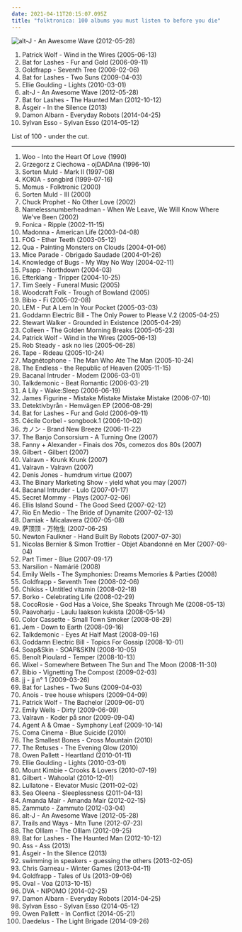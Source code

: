 ```yaml
---
date: 2021-04-11T20:15:07.095Z
title: "folktronica: 100 albums you must listen to before you die"
---
```

![alt-J - An Awesome Wave (2012-05-28)](http://coverartarchive.org/release/9421c67a-9e28-4e75-bc20-c1424c7510ea/17153963887-500.jpg "alt-J - An Awesome Wave (2012-05-28)")
<ol class="albums">
<li data-cover="https://via.placeholder.com/450" data-tags="indie, singer-songwriter, british" role="button">Patrick Wolf - Wind in the Wires (2005-06-13)</li>
<li data-cover="https://img.discogs.com/e8j4hzjnmOYuCeJKF02RrN_5_YY=/fit-in/600x594/filters:strip_icc():format(jpeg):mode_rgb():quality(90)/discogs-images/R-1054660-1198425678.jpeg.jpg" data-tags="indie, female vocalists" role="button">Bat for Lashes - Fur and Gold (2006-09-11)</li>
<li data-cover="https://img.discogs.com/73mAPAbvKt1kGGKSDvi5DG3ow9k=/fit-in/600x595/filters:strip_icc():format(jpeg):mode_rgb():quality(90)/discogs-images/R-7625635-1445709296-7336.jpeg.jpg" data-tags="female vocalists, downtempo, trip-hop" role="button">Goldfrapp - Seventh Tree (2008-02-06)</li>
<li data-cover="http://coverartarchive.org/release/1589c9ec-b9d8-30e6-8f0c-57dd7c52ec35/8202001315-500.jpg" data-tags="alternative, atmospheric" role="button">Bat for Lashes - Two Suns (2009-04-03)</li>
<li data-cover="https://img.discogs.com/lfkUaWhOa-mKkA4XsUjtxeJkep0=/fit-in/600x600/filters:strip_icc():format(jpeg):mode_rgb():quality(90)/discogs-images/R-2259545-1290695051.jpeg.jpg" data-tags="pop" role="button">Ellie Goulding - Lights (2010-03-01)</li>
<li data-cover="http://coverartarchive.org/release/9421c67a-9e28-4e75-bc20-c1424c7510ea/17153963887-500.jpg" data-tags="indie" role="button">alt-J - An Awesome Wave (2012-05-28)</li>
<li data-cover="http://coverartarchive.org/release/138edfef-da8d-4992-a93b-d41ac314e93c/7732754501-500.jpg" data-tags="dream pop, alternative" role="button">Bat for Lashes - The Haunted Man (2012-10-12)</li>
<li data-cover="http://coverartarchive.org/release/bb16fa21-7d1f-403b-9881-ebcc8296d19c/5700848143-500.jpg" data-tags="folk, singer-songwriter, soft rock, folktronica, alternative pop, pop/rock" role="button">Ásgeir - In the Silence (2013)</li>
<li data-cover="https://img.discogs.com/aH-EXZ6G_eOp-whSGmUGn4nuuzE=/fit-in/598x600/filters:strip_icc():format(jpeg):mode_rgb():quality(90)/discogs-images/R-5425859-1393250079-6492.jpeg.jpg" data-tags="electronic, folktronica" role="button">Damon Albarn - Everyday Robots (2014-04-25)</li>
<li data-cover="http://coverartarchive.org/release/77fe735b-a0ce-4f69-8825-866795db205a/10503497516-500.jpg" data-tags="electronic, electropop, indie, alternative, experimental, indie pop, folktronica, 2010s" role="button">Sylvan Esso - Sylvan Esso (2014-05-12)</li>
</ol>
List of 100 - under the cut.
<!-- more -->

_________________

<ol class="albums">
<li data-cover="http://coverartarchive.org/release/530857f6-341e-4dd0-83e8-4c53bea9880f/26987481904-500.jpg" data-tags="chill, ambient, ambient pop, new age, folktronica, psychedelic folk, avant-folk" role="button">
Woo - Into the Heart Of Love (1990)
</li>
<li data-cover="https://img.discogs.com/bhSRYOGq706xF1WluT1FUUpaXws=/fit-in/500x500/filters:strip_icc():format(jpeg):mode_rgb():quality(90)/discogs-images/R-7890609-1451044601-7572.jpeg.jpg" data-tags="polish" role="button">
Grzegorz z Ciechowa - ojDADAna (1996-10)
</li>
<li data-cover="https://img.discogs.com/IJ8NbDnNqMyVbYZy8thqXo_ID4U=/fit-in/600x597/filters:strip_icc():format(jpeg):mode_rgb():quality(90)/discogs-images/R-248182-1270896492.jpeg.jpg" data-tags="contemporary folk, folktronica, 90's, mycds, sinnet, folkemusik, cds i own and have yet to hear" role="button">
Sorten Muld - Mark II (1997-08)
</li>
<li data-cover="http://coverartarchive.org/release/cd9b2fd9-d67a-4c3b-a405-89252fbe16d9/21496136995-500.jpg" data-tags="ethereal" role="button">
KOKIA - songbird (1999-07-16)
</li>
<li data-cover="https://img.discogs.com/igAaIV28CJwbp808Bhyh-Zl3E_Y=/fit-in/300x270/filters:strip_icc():format(jpeg):mode_rgb():quality(90)/discogs-images/R-397000-1107909155.jpg.jpg" data-tags="folktronica, folktronic" role="button">
Momus - Folktronic (2000)
</li>
<li data-cover="http://coverartarchive.org/release/5b44657a-b0d1-4f99-97a3-3f53665e8da0/12596134090-500.jpg" data-tags="electronic, contemporary folk, folktronica, danish, nordic ethno grooves" role="button">
Sorten Muld - III (2000)
</li>
<li data-cover="https://img.discogs.com/euOxpe1gP6-j9QfoVBGMiRt1csg=/fit-in/476x476/filters:strip_icc():format(jpeg):mode_rgb():quality(90)/discogs-images/R-2505002-1287673112.jpeg.jpg" data-tags="alternative, trip hop, folktronica" role="button">
Chuck Prophet - No Other Love (2002)
</li>
<li data-cover="https://img.discogs.com/leUu1i2SDXU8XChlK2eKcjw1Gd4=/fit-in/600x597/filters:strip_icc():format(jpeg):mode_rgb():quality(90)/discogs-images/R-2919853-1614443975-4015.jpeg.jpg" data-tags="folktronica" role="button">
Namelessnumberheadman - When We Leave, We Will Know Where We've Been (2002)
</li>
<li data-cover="https://img.discogs.com/CHa9Pu3E_Rzm9XckY1necESOmz8=/fit-in/250x250/filters:strip_icc():format(jpeg):mode_rgb():quality(90)/discogs-images/R-131244-1109694247.jpg.jpg" data-tags="electronic" role="button">
Fonica - Ripple (2002-11-15)
</li>
<li data-cover="https://img.discogs.com/Qgq0-RXzpPn9DJTZtg1P23gUWlU=/fit-in/600x606/filters:strip_icc():format(jpeg):mode_rgb():quality(90)/discogs-images/R-3782966-1510138621-5071.jpeg.jpg" data-tags="pop" role="button">
Madonna - American Life (2003-04-08)
</li>
<li data-cover="http://coverartarchive.org/release/f762f5a8-df9b-4f68-909e-7bd8d3a9d660/24248998962-500.jpg" data-tags="ninja tune, folktronica, 00s, excellent albums, pro sun and no fear, dork folk" role="button">
FOG - Ether Teeth (2003-05-12)
</li>
<li data-cover="https://img.discogs.com/rfhTvyuqEuaR_lKNfDz4nbhUJYw=/fit-in/600x597/filters:strip_icc():format(jpeg):mode_rgb():quality(90)/discogs-images/R-293536-1393577017-8306.jpeg.jpg" data-tags="electronica, ambient, melodic, folktronica, australia, to and fro, adelaide, mush, headz, surgery records" role="button">
Qua - Painting Monsters on Clouds (2004-01-06)
</li>
<li data-cover="http://coverartarchive.org/release/5e1d0431-64dd-4e59-85c9-bdc0e311dcb7/4506037751-500.jpg" data-tags="electronica, post-rock" role="button">
Mice Parade - Obrigado Saudade (2004-01-26)
</li>
<li data-cover="https://img.discogs.com/3zeqOjNHbbmQeHesYsKV6PkkJK4=/fit-in/582x572/filters:strip_icc():format(jpeg):mode_rgb():quality(90)/discogs-images/R-229511-1155605254.jpeg.jpg" data-tags="noise, electronica, ambient, experimental, acoustic, bristol, drone" role="button">
Knowledge of Bugs - My Way No Way (2004-02-11)
</li>
<li data-cover="https://img.discogs.com/QgoPiIlztL55ZLbHvrJ1fWeMRN8=/fit-in/328x334/filters:strip_icc():format(jpeg):mode_rgb():quality(90)/discogs-images/R-747299-1154688869.jpeg.jpg" data-tags="experimental, folktronica" role="button">
Psapp - Northdown (2004-03)
</li>
<li data-cover="https://img.discogs.com/vDrhdpiSCQOv2B2i_eL7O77oHPg=/fit-in/500x446/filters:strip_icc():format(jpeg):mode_rgb():quality(90)/discogs-images/R-339667-1321456005.jpeg.jpg" data-tags="post-rock, electronic" role="button">
Efterklang - Tripper (2004-10-25)
</li>
<li data-cover="https://img.discogs.com/cuxT9-9cHlmoLVJahA4pLNeNzTs=/fit-in/600x536/filters:strip_icc():format(jpeg):mode_rgb():quality(90)/discogs-images/R-1624597-1244966074.jpeg.jpg" data-tags="folktronica" role="button">
Tim Seely - Funeral Music (2005)
</li>
<li data-cover="https://img.discogs.com/wLpzNnyfKimTAyI-87XoRbp8uxQ=/fit-in/576x576/filters:strip_icc():format(jpeg):mode_rgb():quality(90)/discogs-images/R-599845-1136909635.jpeg.jpg" data-tags="folk, folktronica" role="button">
Woodcraft Folk - Trough of Bowland (2005)
</li>
<li data-cover="https://img.discogs.com/yNvsniMph3_kuHvNc7igAJYFgq8=/fit-in/600x600/filters:strip_icc():format(jpeg):mode_rgb():quality(90)/discogs-images/R-389586-1185455040.jpeg.jpg" data-tags="ambient" role="button">
Bibio - Fi (2005-02-08)
</li>
<li data-cover="https://img.discogs.com/t1O91Nq4zuciJw_aMtH6UMz4-c8=/fit-in/600x600/filters:strip_icc():format(jpeg):mode_rgb():quality(90)/discogs-images/R-7572575-1444312657-2925.jpeg.jpg" data-tags="electronica" role="button">
LEM - Put A Lem In Your Pocket (2005-03-03)
</li>
<li data-cover="https://img.discogs.com/HkKaVGkv6INlr0eBv-tjwRxfNUw=/fit-in/170x138/filters:strip_icc():format(jpeg):mode_rgb():quality(90)/discogs-images/R-874049-1167931856.jpeg.jpg" data-tags="soundtrack, electronic, electronica, indie, ambient, mellow, folktronica, post rock, folktronic" role="button">
Goddamn Electric Bill - The Only Power to Please V.2 (2005-04-25)
</li>
<li data-cover="https://img.discogs.com/YU8LgU07Lsjnt2QoXyi-ZiDEmwc=/fit-in/600x597/filters:strip_icc():format(jpeg):mode_rgb():quality(90)/discogs-images/R-434864-1609609280-2016.jpeg.jpg" data-tags="electronic, electronica, ambient, experimental, downtempo, folktronica" role="button">
Stewart Walker - Grounded in Existence (2005-04-29)
</li>
<li data-cover="http://coverartarchive.org/release/1fea8701-af43-403c-b1ad-7b38ac9ed054/23085815141-500.jpg" data-tags="ambient, experimental" role="button">
Colleen - The Golden Morning Breaks (2005-05-23)
</li>
<li data-cover="https://via.placeholder.com/450" data-tags="indie, singer-songwriter, british" role="button">
Patrick Wolf - Wind in the Wires (2005-06-13)
</li>
<li data-cover="http://coverartarchive.org/release/12d1957b-bdd1-41a6-9fcb-bae466931de9/6442137176-500.jpg" data-tags="hip-hop, electronic, experimental, funk, avant-garde, folktronica, 00s, electronic music, sound collage, sampledelic, free albums, glitchtronica, 12rec, spapkatosh" role="button">
Rob Steady - ask no lies (2005-06-28)
</li>
<li data-cover="https://img.discogs.com/ojBj8tNf2UXJPGb87gBHvZ3bWL0=/fit-in/594x600/filters:strip_icc():format(jpeg):mode_rgb():quality(90)/discogs-images/R-540512-1363821648-8738.jpeg.jpg" data-tags="guitar" role="button">
Tape - Rideau (2005-10-24)
</li>
<li data-cover="https://img.discogs.com/v56umtxzGgRrapRtXhCWMraVJAE=/fit-in/500x442/filters:strip_icc():format(jpeg):mode_rgb():quality(90)/discogs-images/R-559544-1267556588.jpeg.jpg" data-tags="electronic, folktronica" role="button">
Magnétophone - The Man Who Ate The Man (2005-10-24)
</li>
<li data-cover="https://img.discogs.com/wWcolyaKSP_acNbyKC2yGvC2rNc=/fit-in/304x300/filters:strip_icc():format(jpeg):mode_rgb():quality(90)/discogs-images/R-4893974-1378696268-5809.jpeg.jpg" data-tags="folktronica" role="button">
The Endless - the Republic of Heaven (2005-11-15)
</li>
<li data-cover="http://coverartarchive.org/release/b62eff99-85ba-4a4d-85e5-53b3e649f5ea/1360708747-500.jpg" data-tags="indietronica, folktronica" role="button">
Bacanal Intruder - Modem (2006-03-01)
</li>
<li data-cover="http://coverartarchive.org/release/aec1a8d2-faa7-4e40-8946-72d0ea36d356/21898218699-500.jpg" data-tags="instrumental" role="button">
Talkdemonic - Beat Romantic (2006-03-21)
</li>
<li data-cover="https://img.discogs.com/DeXL8nGKWMN0MjGcIcx4d3V01GA=/fit-in/500x500/filters:strip_icc():format(jpeg):mode_rgb():quality(90)/discogs-images/R-739624-1153840015.jpeg.jpg" data-tags="electronic" role="button">
A Lily - Wake:Sleep (2006-06-19)
</li>
<li data-cover="http://coverartarchive.org/release/8fdccabf-6e59-49ee-b9b7-6d2da001910a/3800337145-500.jpg" data-tags="electronic" role="button">
James Figurine - Mistake Mistake Mistake Mistake (2006-07-10)
</li>
<li data-cover="http://coverartarchive.org/release/0b868d62-ce01-40b8-8157-475b6ebe5f98/4079098625-500.jpg" data-tags="indie, folktronica" role="button">
Detektivbyrån - Hemvägen EP (2006-08-29)
</li>
<li data-cover="https://img.discogs.com/e8j4hzjnmOYuCeJKF02RrN_5_YY=/fit-in/600x594/filters:strip_icc():format(jpeg):mode_rgb():quality(90)/discogs-images/R-1054660-1198425678.jpeg.jpg" data-tags="indie, female vocalists" role="button">
Bat for Lashes - Fur and Gold (2006-09-11)
</li>
<li data-cover="http://coverartarchive.org/release/36280c20-3d0d-489a-8953-93c18c78aa56/28268391632-500.jpg" data-tags="soundtrack, female fronted metal, metal, chillout, classical, vocal, classic, folk, ambient, post-rock, easy listening, choral, world, ambient pop, gothic, new age, dreamy, orchestral, atmospheric, dream pop, diva, mellow, evanescence, composer, synthpop, ethereal, folktronica, gothic metal, darkwave, soft pop, world fusion, disney, healing, fantasy, enya, heavenly voices, neoclassical, lana del rey, avant-pop, nightwish, magical, score, celtic pop, dreamwave, soprano, classical crossover, loreena mckennitt, kanon, within temptation, atmospheric pop, celine dion, vocal pop, gothic pop, musique classique, amazing vocals, popera, japanese folk, talent, eclectic dreaming, great vocals, loreena, medieval pop, tarja turunen, tarja, neoclassical darkwave, japanese new age, fantasy music, kokia, hino, indie classical, dark classical, prikosnovenie, better light a candle, j-classical, this is what dreams are made of, female fronted gothic metal, asian folk, world folk, pop opera, japanese female vocal, j-folk, divas international, world classical, akiko shikata, musica leggera, j-darkwave, japanese darkwave, j-gothic, mondovision, neoclassical pop, dream classical, disney pop, disney princess, japanese chillout" role="button">
Cécile Corbel - songbook.1 (2006-10-02)
</li>
<li data-cover="https://img.discogs.com/wQ8bK-rB-FZPV5xCbRjd_CZFdEI=/fit-in/600x600/filters:strip_icc():format(jpeg):mode_rgb():quality(90)/discogs-images/R-15084000-1586475346-8783.jpeg.jpg" data-tags="soundtrack, chillout, classical, vocal, classic, ambient, post-rock, choral, world, ambient pop, gothic, new age, dreamy, orchestral, atmospheric, dream pop, diva, mellow, composer, synthpop, ethereal, folktronica, darkwave, soft pop, world fusion, healing, fantasy, enya, heavenly voices, neoclassical, avant-pop, score, celtic pop, dreamwave, soprano, classical crossover, loreena mckennitt, kanon, atmospheric pop, celine dion, vocal pop, gothic pop, musique classique, amazing vocals, popera, eclectic dreaming, great vocals, loreena, medieval pop, tarja turunen, tarja, neoclassical darkwave, japanese new age, fantasy music, hino, indie classical, dark classical, j-classical, this is what dreams are made of, pop opera, divas international, world classical, akiko shikata, musica leggera, j-darkwave, japanese darkwave, j-gothic, mondovision, neoclassical pop, dream classical, japanese chillout, classical divas, j-ethereal, j-chillout, 2016 releases" role="button">
カノン - Brand New Breeze (2006-11-22)
</li>
<li data-cover="https://img.discogs.com/aafFur7atbB1w3S8p00yHBeZVNM=/fit-in/600x600/filters:strip_icc():format(jpeg):mode_rgb():quality(90)/discogs-images/R-1270892-1205286522.jpeg.jpg" data-tags="folktronica" role="button">
The Banjo Consorsium - A Turning One (2007)
</li>
<li data-cover="https://img.discogs.com/JhI1_Br9838uI7jb83l_8Cjc4ww=/fit-in/200x200/filters:strip_icc():format(jpeg):mode_rgb():quality(90)/discogs-images/R-9186602-1476294987-7319.jpeg.jpg" data-tags="galician, galicia, galiza" role="button">
Fanny + Alexander - Finais dos 70s, comezos dos 80s (2007)
</li>
<li data-cover="https://img.discogs.com/3XxULGhd2gJ7IxY5izfy-bESx0Q=/fit-in/600x606/filters:strip_icc():format(jpeg):mode_rgb():quality(90)/discogs-images/R-8912432-1471338399-4789.mpo.jpg" data-tags="british, alternative, eclectic, gilbert linley, pop" role="button">
Gilbert - Gilbert (2007)
</li>
<li data-cover="http://coverartarchive.org/release/72bc836e-f45e-49bd-893b-43eeab861b90/7508123529-500.jpg" data-tags="contemporary folk, folktronica, s: ambient, s: nordic folk music" role="button">
Valravn - Krunk Krunk (2007)
</li>
<li data-cover="http://coverartarchive.org/release/b70f9ddd-19f5-4102-a6c2-abf042b74841/3168135402-500.jpg" data-tags="nordic ethno grooves" role="button">
Valravn - Valravn (2007)
</li>
<li data-cover="https://img.discogs.com/UeCONAjGBEHxtwGj9HKKwHYyRAw=/fit-in/510x510/filters:strip_icc():format(jpeg):mode_rgb():quality(90)/discogs-images/R-1120322-1195676790.jpeg.jpg" data-tags="folk, alternative, acoustic" role="button">
Denis Jones - humdrum virtue (2007)
</li>
<li data-cover="https://img.discogs.com/pMzmJYFfEXyvWH8lThJ4czlICSw=/fit-in/600x582/filters:strip_icc():format(jpeg):mode_rgb():quality(90)/discogs-images/R-14167533-1569108759-4584.jpeg.jpg" data-tags="noise, folktronica, new weird america" role="button">
The Binary Marketing Show - yield what you may (2007)
</li>
<li data-cover="https://img.discogs.com/mq4DkIY7v2FdVEVc9iZgnShlj6M=/fit-in/395x353/filters:strip_icc():format(jpeg):mode_rgb():quality(90)/discogs-images/R-873765-1167905285.jpeg.jpg" data-tags="happy, melodic, glitch, folktronica, netlabel, found sounds, netlabel artist" role="button">
Bacanal Intruder - Lulo (2007-01-17)
</li>
<li data-cover="https://img.discogs.com/ea1ez2k_XBGEkE-MI51AkIzS9SY=/fit-in/600x557/filters:strip_icc():format(jpeg):mode_rgb():quality(90)/discogs-images/R-1229944-1202295742.jpeg.jpg" data-tags="glitch, folktronica, full album preview, mein quitschiger leiherkasten" role="button">
Secret Mommy - Plays (2007-02-06)
</li>
<li data-cover="https://img.discogs.com/3CukCXZb0faX_qxMlGip6YAL0to=/fit-in/600x600/filters:strip_icc():format(jpeg):mode_rgb():quality(90)/discogs-images/R-930850-1175427893.jpeg.jpg" data-tags="folktronica" role="button">
Ellis Island Sound - The Good Seed (2007-02-12)
</li>
<li data-cover="https://img.discogs.com/AmSUIlWlBwms-IZYvX-nmoh788o=/fit-in/600x584/filters:strip_icc():format(jpeg):mode_rgb():quality(90)/discogs-images/R-934801-1340950615-3272.jpeg.jpg" data-tags="folk" role="button">
Rio En Medio - The Bride of Dynamite (2007-02-13)
</li>
<li data-cover="https://img.discogs.com/LNUeIOwEI23ab53OD2RZ96Jn5t0=/fit-in/600x600/filters:strip_icc():format(jpeg):mode_rgb():quality(90)/discogs-images/R-994435-1257652853.jpeg.jpg" data-tags="post-rock" role="button">
Damiak - Micalavera (2007-05-08)
</li>
<li data-cover="http://coverartarchive.org/release/6742744a-f1d1-445d-a08b-5241b7c7fce4/12867158495-500.jpg" data-tags="folktronica, chinese, tibetan, sanskrit" role="button">
萨顶顶 - 万物生 (2007-06-25)
</li>
<li data-cover="http://coverartarchive.org/release/eb09be91-a6c4-44f0-80a9-196c6a3372d8/21084805447-500.jpg" data-tags="british, somgwriters" role="button">
Newton Faulkner - Hand Built By Robots (2007-07-30)
</li>
<li data-cover="http://coverartarchive.org/release/39bb5fd6-a538-4235-aca9-17fe9ce3070a/1279286488-500.jpg" data-tags="field recording, folktronica, 00s, psych-folk, musique concrete, post-folk, raga folk, art pop, drone folk, organic electronica, dream folk, new weird canada, art folk, glitch-folk, 12rec." role="button">
Nicolas Bernier & Simon Trottier - Objet Abandonné en Mer (2007-09-04)
</li>
<li data-cover="https://img.discogs.com/MdUS463xtQ4Q6YNgB92tN0WWtrk=/fit-in/599x599/filters:strip_icc():format(jpeg):mode_rgb():quality(90)/discogs-images/R-1107914-1319506688.jpeg.jpg" data-tags="folktronica" role="button">
Part Timer - Blue (2007-09-17)
</li>
<li data-cover="https://img.discogs.com/p7NoU8uHMBWzqDzEVFc434UGxD4=/fit-in/600x536/filters:strip_icc():format(jpeg):mode_rgb():quality(90)/discogs-images/R-1289285-1207333830.jpeg.jpg" data-tags="darkwave, neofolk, fantasy, ethereal, neoclassical" role="button">
Narsilion - Namárië (2008)
</li>
<li data-cover="http://coverartarchive.org/release/bcb103ed-1dc1-4679-ad43-ea23b77a2264/7081619659-500.jpg" data-tags="classical, singer-songwriter, easy listening, folktronica, lost, richard, bananas, bats, miscellaneous, alt, rich, shady, special, must-listen, baroque folk, grady, zap, partial, dick, xian, missionary, shady grady, finis, deek, kolob, planet kolob, deek deek, deek deek deek, finis dake, ploppy, hie to kolob, this is something you can listen to, missionaries, sometimes auditory, jibby, finis jennings dake" role="button">
Emily Wells - The Symphonies: Dreams Memories & Parties (2008)
</li>
<li data-cover="https://img.discogs.com/73mAPAbvKt1kGGKSDvi5DG3ow9k=/fit-in/600x595/filters:strip_icc():format(jpeg):mode_rgb():quality(90)/discogs-images/R-7625635-1445709296-7336.jpeg.jpg" data-tags="female vocalists, downtempo, trip-hop" role="button">
Goldfrapp - Seventh Tree (2008-02-06)
</li>
<li data-cover="http://coverartarchive.org/release/512bab90-386e-48a0-9aba-d77e03c3c858/1397016092-500.jpg" data-tags="folktronica" role="button">
Chikiss - Untitled vitamin (2008-02-18)
</li>
<li data-cover="https://img.discogs.com/MZSoBok1MtaL17HflbjBSO-jn8o=/fit-in/288x260/filters:strip_icc():format(jpeg):mode_rgb():quality(90)/discogs-images/R-1370955-1213725532.jpeg.jpg" data-tags="folktronica, music to fall asleep to" role="button">
Borko - Celebrating Life (2008-02-29)
</li>
<li data-cover="http://coverartarchive.org/release/054079dd-1201-4cf4-b1c1-4033e6f659a0/23905162566-500.jpg" data-tags="dream pop, folktronica, pon pon" role="button">
CocoRosie - God Has a Voice, She Speaks Through Me (2008-05-13)
</li>
<li data-cover="http://coverartarchive.org/release/54f64e7e-b8a9-4b53-86ef-8979d4a5b7c4/25131017315-500.jpg" data-tags="finnish" role="button">
Paavoharju - Laulu laakson kukista (2008-05-14)
</li>
<li data-cover="https://img.discogs.com/7Ed5nFW4DoOgLXhxuLmJVsVP1jE=/fit-in/553x556/filters:strip_icc():format(jpeg):mode_rgb():quality(90)/discogs-images/R-1441744-1219994915.jpeg.jpg" data-tags="folktronica" role="button">
Color Cassette - Small Town Smoker (2008-08-29)
</li>
<li data-cover="http://coverartarchive.org/release/84ebfb84-ef67-429a-abcf-ed356cf1f9bb/17209999101-500.jpg" data-tags="female vocalists, jem" role="button">
Jem - Down to Earth (2008-09-16)
</li>
<li data-cover="https://img.discogs.com/zpyGHaTsZhnaYhhxCWq38HvsCWk=/fit-in/432x432/filters:strip_icc():format(jpeg):mode_rgb():quality(90)/discogs-images/R-1643614-1234124658.jpeg.jpg" data-tags="folktronica, body parts" role="button">
Talkdemonic - Eyes At Half Mast (2008-09-16)
</li>
<li data-cover="https://img.discogs.com/ILIklfRFrfFCIbgiiShBiqwjXso=/fit-in/170x153/filters:strip_icc():format(jpeg):mode_rgb():quality(90)/discogs-images/R-1834978-1261445711.jpeg.jpg" data-tags="chillout, electronic, ambient, folktronica, like it, have a look, keep listening" role="button">
Goddamn Electric Bill - Topics For Gossip (2008-10-01)
</li>
<li data-cover="http://coverartarchive.org/release/87ba3797-98da-36f6-a96d-73e6e941b9eb/21104474215-500.jpg" data-tags="ambient, dream pop, folktronica, 00s, neoclassical, these songs should have been on the album" role="button">
Soap&Skin - SOAP&SKIN (2008-10-05)
</li>
<li data-cover="https://img.discogs.com/IxCmUx95C2kByHck-fyZ-6_bRow=/fit-in/600x547/filters:strip_icc():format(jpeg):mode_rgb():quality(90)/discogs-images/R-1502367-1363381141-8298.jpeg.jpg" data-tags="kranky" role="button">
Benoît Pioulard - Temper (2008-10-13)
</li>
<li data-cover="http://coverartarchive.org/release/32e03f30-ec0a-45da-8406-b4188d652dd9/7454798872-500.jpg" data-tags="folktronica, alben" role="button">
Wixel - Somewhere Between The Sun and The Moon (2008-11-30)
</li>
<li data-cover="http://coverartarchive.org/release/f414d3cc-c6f3-44bc-8e43-cef73f289d3c/4645189125-500.jpg" data-tags="folktronica" role="button">
Bibio - Vignetting The Compost (2009-02-03)
</li>
<li data-cover="https://img.discogs.com/46dad272331b770e45c28eea695bf30f59a15b86/images/spacer.gif" data-tags="chillout, indie, swedish, dreamy, dream pop, folktronica, relaxing, emusic, balearic beat" role="button">
jj - jj n° 1 (2009-03-26)
</li>
<li data-cover="http://coverartarchive.org/release/1589c9ec-b9d8-30e6-8f0c-57dd7c52ec35/8202001315-500.jpg" data-tags="alternative, atmospheric" role="button">
Bat for Lashes - Two Suns (2009-04-03)
</li>
<li data-cover="https://img.discogs.com/EOTRkHWTYaZAhESub2kve0z5T0Y=/fit-in/400x400/filters:strip_icc():format(jpeg):mode_rgb():quality(90)/discogs-images/R-1812005-1252942704.jpeg.jpg" data-tags="indie, indie pop, chamber pop, indietronica, germany, folktronica, german, netlabel, creative commons, free music, music to melt to, weblabel, netaudio, bedroom pop, good streamable albums, organic electronica, free albums, bedroom music, german underground, free streamable albums, aerotone, another tag with no name, cagy, art-indie" role="button">
Anois - tree house whispers (2009-04-09)
</li>
<li data-cover="http://coverartarchive.org/release/4f8f41d4-895d-488d-95d0-7daec079bcd1/21698152605-500.jpg" data-tags="indie, alternative, folk, epic, fucking epic" role="button">
Patrick Wolf - The Bachelor (2009-06-01)
</li>
<li data-cover="https://img.discogs.com/ktsyLPnCfdcak4jqgLKQf3NCoHc=/fit-in/600x600/filters:strip_icc():format(jpeg):mode_rgb():quality(90)/discogs-images/R-5752320-1401673495-2268.jpeg.jpg" data-tags="folktronica" role="button">
Emily Wells - Dirty (2009-06-09)
</li>
<li data-cover="http://coverartarchive.org/release/fd1d3a84-3600-49cd-b1d7-ccd4d10c58af/3168123217-500.jpg" data-tags="ethereal, folktronica" role="button">
Valravn - Koder på snor (2009-09-04)
</li>
<li data-cover="https://via.placeholder.com/450" data-tags="electronic, indie, folk, folktronica" role="button">
Agent A & Omae - Symphony Leaf (2009-10-14)
</li>
<li data-cover="http://coverartarchive.org/release/4fb4f073-94e0-4f6b-bcd2-8b9a48dafdbb/12165987773-500.jpg" data-tags="indie pop" role="button">
Coma Cinema - Blue Suicide (2010)
</li>
<li data-cover="https://via.placeholder.com/450" data-tags="ambient, indie pop, female vocalists, solo, dreamy, germany, laptop folk, folktronica, cologne, german, melancholic, europe, electrofolk, 10s, creative commons, free music, debut album, debut, solo artist, netaudio, electro-folk, one-man-band, avant-folk, bandcamp, organic electronica, free albums, free album, dream folk, solo project, electro folk, german underground, webaudio, female musicians, self-released, folkgaze, folk indieindie folk" role="button">
The Smallest Bones - Cross Mountain (2010)
</li>
<li data-cover="http://coverartarchive.org/release/38f8f0a8-122a-4be6-b6f7-054c95bc2895/1260923379-500.jpg" data-tags="folk" role="button">
The Retuses - The Evening Glow (2010)
</li>
<li data-cover="http://coverartarchive.org/release/3a042707-e728-427f-a043-decd9c2ff938/9809015312-500.jpg" data-tags="chamber pop" role="button">
Owen Pallett - Heartland (2010-01-11)
</li>
<li data-cover="https://img.discogs.com/lfkUaWhOa-mKkA4XsUjtxeJkep0=/fit-in/600x600/filters:strip_icc():format(jpeg):mode_rgb():quality(90)/discogs-images/R-2259545-1290695051.jpeg.jpg" data-tags="pop" role="button">
Ellie Goulding - Lights (2010-03-01)
</li>
<li data-cover="http://coverartarchive.org/release/c90ec1ef-cdaf-3b2c-b8eb-a823514e1757/4644031052-500.jpg" data-tags="dubstep, ambient" role="button">
Mount Kimbie - Crooks & Lovers (2010-07-19)
</li>
<li data-cover="https://img.discogs.com/0P47NGQlNcEU1GNVvRPGQ2VQG7w=/fit-in/547x484/filters:strip_icc():format(jpeg):mode_rgb():quality(90)/discogs-images/R-14794651-1581740464-9041.jpeg.jpg" data-tags="british, alternative, eclectic, gilbert linley, folktronica, female vocalists" role="button">
Gilbert - Wahoola! (2010-12-01)
</li>
<li data-cover="http://coverartarchive.org/release/6694e8ad-7b43-4721-bc45-f080904dd1ad/6280776264-500.jpg" data-tags="electronic, indie, japanese, instrumental, indie pop, indietronica, minimal, japan, toytronica, folktronica, electronic pop, crossover, duo, indietronic, 10s, legends, folktronic, fully streamable tracks, naive, bandcamp, toytronic, primitive, new weird japan, fully streamable album, japanese underground, nagoya, self-released, primitive pop" role="button">
Lullatone - Elevator Music (2011-02-02)
</li>
<li data-cover="http://coverartarchive.org/release/a83e652f-2c29-4ba0-ad23-8c0f0b1c8c8f/3775429801-500.jpg" data-tags="dream pop" role="button">
Sea Oleena - Sleeplessness (2011-04-13)
</li>
<li data-cover="https://img.discogs.com/iTQNjUDuPe58SxPlS1_zv65LYmg=/fit-in/600x600/filters:strip_icc():format(jpeg):mode_rgb():quality(90)/discogs-images/R-3414448-1405202646-7635.jpeg.jpg" data-tags="indie, pop, alternative, indie pop, piano, chamber pop, mellow, synthpop, adult alternative, folktronica, swedish pop, alternative pop, 2012 albums" role="button">
Amanda Mair - Amanda Mair (2012-02-15)
</li>
<li data-cover="http://coverartarchive.org/release/d6be14f3-7b37-4619-9b92-ab724c277109/1648407232-500.jpg" data-tags="experimental, folktronica" role="button">
Zammuto - Zammuto (2012-03-04)
</li>
<li data-cover="http://coverartarchive.org/release/9421c67a-9e28-4e75-bc20-c1424c7510ea/17153963887-500.jpg" data-tags="indie" role="button">
alt-J - An Awesome Wave (2012-05-28)
</li>
<li data-cover="https://img.discogs.com/VHjn33iFOkAg0n_IzlxzuUcWVjU=/fit-in/600x600/filters:strip_icc():format(jpeg):mode_rgb():quality(90)/discogs-images/R-7040347-1432315924-4427.jpeg.jpg" data-tags="indie, folktronica, folk rock, indie folk" role="button">
Trails and Ways - Mtn Tune (2012-07-23)
</li>
<li data-cover="http://coverartarchive.org/release/be4a6cd5-5a1e-424f-be49-d08e70dd600e/6306374045-500.jpg" data-tags="folk, post-rock, folktronica, irish, celtic, celtic fusion" role="button">
The Olllam - The Olllam (2012-09-25)
</li>
<li data-cover="http://coverartarchive.org/release/138edfef-da8d-4992-a93b-d41ac314e93c/7732754501-500.jpg" data-tags="dream pop, alternative" role="button">
Bat for Lashes - The Haunted Man (2012-10-12)
</li>
<li data-cover="https://img.discogs.com/qwQM8jEiLJkWXxZ0C8FJ7ObDRR4=/fit-in/300x299/filters:strip_icc():format(jpeg):mode_rgb():quality(90)/discogs-images/R-5242319-1388682022-8118.jpeg.jpg" data-tags="folktronica" role="button">
Ass - Ass (2013)
</li>
<li data-cover="http://coverartarchive.org/release/bb16fa21-7d1f-403b-9881-ebcc8296d19c/5700848143-500.jpg" data-tags="folk, singer-songwriter, soft rock, folktronica, alternative pop, pop/rock" role="button">
Ásgeir - In the Silence (2013)
</li>
<li data-cover="http://coverartarchive.org/release/2e4514d4-585f-460b-9412-b8f86e62dec8/3534173645-500.jpg" data-tags="electronic, alternative, new york, indie pop, acoustic, synth pop, experimental pop, folktronica, female vocals, female vocalist, avant indie, fh tag -album at 130325, rootsy pop, test add -see forum21713 2201752" role="button">
swimming in speakers - guessing the others (2013-02-05)
</li>
<li data-cover="http://coverartarchive.org/release/db156baa-231f-47ec-bad9-d8dbeed93597/14548046594-500.jpg" data-tags="chamber pop, folktronica, art pop" role="button">
Chris Garneau - Winter Games (2013-04-11)
</li>
<li data-cover="http://coverartarchive.org/release/6b18b30a-e578-41eb-8d3d-1ff4a6a22d9d/12859926570-500.jpg" data-tags="trip-hop, electronic, chamber pop, art pop" role="button">
Goldfrapp - Tales of Us (2013-09-06)
</li>
<li data-cover="http://coverartarchive.org/release/d2598039-995f-466a-a330-d81dd5e7f340/5632330043-500.jpg" data-tags="ambient, experimental, idm, glitch, folktronica" role="button">
Oval - Voa (2013-10-15)
</li>
<li data-cover="http://coverartarchive.org/release/e5b77ae7-c4c3-4104-86c3-38b9bac10ed8/8747954287-500.jpg" data-tags="indie pop, folktronica, folktronic" role="button">
DVA - NIPOMO (2014-02-25)
</li>
<li data-cover="https://img.discogs.com/aH-EXZ6G_eOp-whSGmUGn4nuuzE=/fit-in/598x600/filters:strip_icc():format(jpeg):mode_rgb():quality(90)/discogs-images/R-5425859-1393250079-6492.jpeg.jpg" data-tags="electronic, folktronica" role="button">
Damon Albarn - Everyday Robots (2014-04-25)
</li>
<li data-cover="http://coverartarchive.org/release/77fe735b-a0ce-4f69-8825-866795db205a/10503497516-500.jpg" data-tags="electronic, electropop, indie, alternative, experimental, indie pop, folktronica, 2010s" role="button">
Sylvan Esso - Sylvan Esso (2014-05-12)
</li>
<li data-cover="http://coverartarchive.org/release/8098367d-6f56-4157-9a31-5be90eb18473/7434193975-500.jpg" data-tags="chamber pop, art pop" role="button">
Owen Pallett - In Conflict (2014-05-21)
</li>
<li data-cover="http://coverartarchive.org/release/318f543a-d744-43cf-8b6d-d06e9024e3fb/8464083953-500.jpg" data-tags="electronic" role="button">
Daedelus - The Light Brigade (2014-09-26)
</li>
</ol>